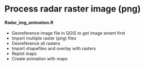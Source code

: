 # Process radar raster image (png)

<h4>Radar_img_animation.R</h4>
<ul>
<li>Georeference image file in QGIS to get image extent first</li>
<li>Import multiple raster (png) files</li>
<li>Georeference all rasters</li>
<li>Import shapefiles and overlay with rasters</li>
<li>Replot maps</li>
<li>Create animation with maps</li>
</ul>
